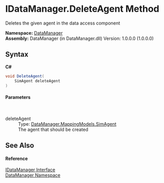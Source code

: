 # IDataManager.DeleteAgent Method 
 

Deletes the given agent in the data access component

**Namespace:**&nbsp;<a href="699cd2d6-1481-41f2-ef8c-776ba4af1388">DataManager</a><br />**Assembly:**&nbsp;DataManager (in DataManager.dll) Version: 1.0.0.0 (1.0.0.0)

## Syntax

**C#**<br />
``` C#
void DeleteAgent(
	SimAgent deleteAgent
)
```


#### Parameters
&nbsp;<dl><dt>deleteAgent</dt><dd>Type: <a href="ededd7bc-9c9e-b6d3-2830-db490e657f72">DataManager.MappingModels.SimAgent</a><br />The agent that should be created</dd></dl>

## See Also


#### Reference
<a href="46cd8405-1684-f638-1174-ea05d804b4a7">IDataManager Interface</a><br /><a href="699cd2d6-1481-41f2-ef8c-776ba4af1388">DataManager Namespace</a><br />
